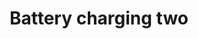 ---
title: Battery charging two
tags: ["battery", "charging", "two", "power", "energy", "level", "meter", "measurement"]
icon: battery-charging-two
svg: '<svg xmlns="http://www.w3.org/2000/svg" width="24" height="24" fill="none" viewBox="0 0 24 24" stroke-width="1.5" stroke-linecap="round" stroke-linejoin="round" stroke="currentColor"><path d="M18 7H4a1 1 0 0 0-1 1v8a1 1 0 0 0 1 1h14a1 1 0 0 0 1-1V8a1 1 0 0 0-1-1Zm3 4v2M6.5 10v4m3-4v4"/></svg>'
---